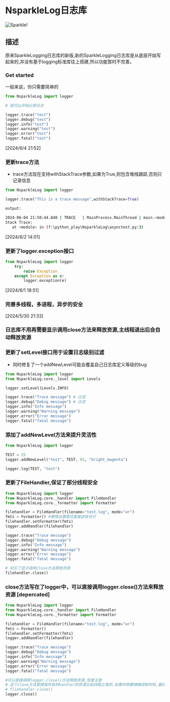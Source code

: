 # NsparkleLog日志库

![Sparkle!](https://github.com/KOKOMI12345/NewSparkleLogging/blob/main/picture_pixiv_116702098_0.jpg)

## 描述

原来SparkleLogging日志库的新版,新的SparkleLogging日志库是从底层开始写起来的,并没有基于logging标准库往上搭建,所以功能暂时不完善。

### Get started

一般来说，你只需要简单的

```python
from NsparkleLog import logger

# 就可以开始记录日志

logger.trace("test")
logger.debug("test")
logger.info("test")
logger.warning("test")
logger.error("test")
logger.fatal("test")
```

[2024/6/4 21:52]

### 更新trace方法

- trace方法现在支持withStackTrace参数,如果为True,则包含堆栈跟踪,否则只记录信息

```python
from NsparkleLog import logger

logger.trace("This is a trace message",withStackTrace=True)

```

```bash
output:

2024-06-04 21:50:44.840 | TRACE   | MainProcess.MainThread | main.<module> | asynctest.py:3 - This is a trace message
Stack Trace:
   at <module> in (f:\python_play\NsparkleLog\asynctest.py:3)

```

[2024/6/2 14:01]

### 更新了logger.exception接口

```python
from NsparkleLog import logger
    try:
        raise Exception
    except Exception as e:
        logger.exception(e)
```

[2024/6/1 18:51]

### 完善多线程，多进程，异步的安全

[2024/5/30 21:33]

### 日志库不用再需要显示调用close方法来释放资源,主线程退出后会自动释放资源

### 更新了setLevel接口用于设置日志级别过滤

- 同时修复了一个addNewLevel可能会覆盖自己日志库定义等级的bug

```python
from NsparkleLog import logger
from NsparkleLog.core._level import Levels

logger.setLevel(Levels.INFO)

logger.trace("Trace message") # 过滤
logger.debug("Debug message") # 过滤
logger.info("Info message")
logger.warning("Warning message")
logger.error("Error message")
logger.fatal("fatal message")


```

### 添加了addNewLevel方法来提升灵活性

```python
from NsparkleLog import logger

TEST = 25
logger.addNewLevel("test", TEST, 91, "bright_magenta")

logger.log(TEST, "test")
```

### 更新了FileHandler,保证了部分线程安全

```python
from NsparkleLog import logger
from NsparkleLog.core._handler import FileHandler
from NsparkleLog.core._formatter import Formatter

filehandler = FileHandler(filename="test.log", mode="a+")
fmts = Formatter() #懒得设置格式直接这样也行
filehandler.setFormatter(fmts)
logger.addHandler(filehandler)

logger.trace("Trace message")
logger.debug("Debug message")
logger.info("Info message")
logger.warning("Warning message")
logger.error("Error message")
logger.fatal("fatal message")

# 别忘了显示调用close方法释放资源
filehandler.close()
```

### close方法写在了logger中，可以直接调用logger.close()方法来释放资源 [depercated]

```python
from NsparkleLog import logger
from NsparkleLog.core._handler import FileHandler
from NsparkleLog.core._formatter import Formatter

filehandler = FileHandler(filename="test.log", mode="a+")
fmts = Formatter()
filehandler.setFormatter(fmts)
logger.addHandler(filehandler)

logger.trace("Trace message")
logger.debug("Debug message")
logger.info("Info message")
logger.warning("Warning message")
logger.error("Error message")
logger.fatal("fatal message")

#可以直接调用logger.close()方法释放资源,但是注意
# 这个close方法是释放所有的handler的资源比如线程之类的,如果你想要精确控制时机,最好还是手动调用每个handler的close方法
# fliehandler.close()
logger.close()
```
